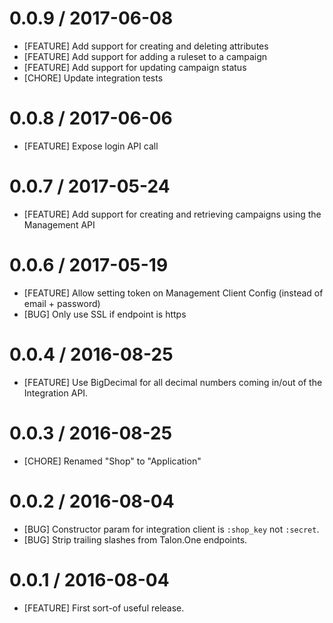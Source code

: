 # 0.0.9 / 2017-06-08

* [FEATURE] Add support for creating and deleting attributes
* [FEATURE] Add support for adding a ruleset to a campaign
* [FEATURE] Add support for updating campaign status
* [CHORE] Update integration tests

# 0.0.8 / 2017-06-06

* [FEATURE] Expose login API call

# 0.0.7 / 2017-05-24

* [FEATURE] Add support for creating and retrieving campaigns using the Management API

# 0.0.6 / 2017-05-19

* [FEATURE] Allow setting token on Management Client Config (instead of email + password)
* [BUG] Only use SSL if endpoint is https

# 0.0.4 / 2016-08-25

* [FEATURE] Use BigDecimal for all decimal numbers coming in/out of the
  Integration API.

# 0.0.3 / 2016-08-25

* [CHORE] Renamed "Shop" to "Application"

# 0.0.2 / 2016-08-04

* [BUG] Constructor param for integration client is `:shop_key` not `:secret`.
* [BUG] Strip trailing slashes from Talon.One endpoints.

# 0.0.1 / 2016-08-04

* [FEATURE] First sort-of useful release.
